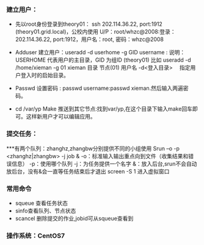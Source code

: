 ### ﻿建立用户：

+ 先以root身份登录到theory01： ssh 202.114.36.22, port:1912 (theory01.grid.local)，公校内使用 U/P：root/whzc@2008:登录：202.114.36.22, port:1912，用户名：root, 密码：whzc@2008

+ Adduser <id>  建立用户：useradd -d userhome -g GID username :
                      说明：USERHOME 代表用户的主目录，GID 为组ID (theory01)
                       比如 useradd -d /home/xieman -g 01 xieman
                                          目录       节点(01) 用户名
								     -d<登入目录> 　指定用户登入时的启始目录。  
+ Passwd <id>   设置密码   : passwd username:passwd xieman.然后输入两遍密码。

+ cd /var/yp
   Make 推送到其它节点:找到var/yp,在这个目录下输入make回车即可。这样新用户才可以编辑应用。

### 提交任务：
***有两个队列：zhanghz,zhangbw分别提供不同的小组使用
Srun –o <filename> -p <zhanghz|zhangbw> -j <jobname> job &
-o：标准输入输出重点向到文件（收集结果和错误信息）
-p：使用哪个队列
-j：为任务提供一个名字
&：放入后台,srun不会自动放后台，没有&会一直等任务结束后才退出
screen -S 1 进入虚拟窗口

### 常用命令
- squeue 查看任务状态
- sinfo查看队列、节点状态
- scancel <jobid> 删除提交的作业,jobid可从squeue查看到


### 操作系统：CentOS7

